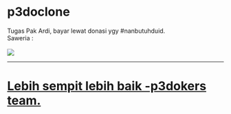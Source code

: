 # p3doclone
Tugas Pak Ardi, bayar lewat donasi ygy #nanbutuhduid. <br>
Saweria : <br>
<br>
<a href="https://saweria.co/raiinime"><img src="https://blue.kumparan.com/image/upload/fl_progressive,fl_lossy,c_fill,q_auto:best,w_640/v1634025439/01gvcf9vy7dhk2nkx30j2wr6n5.png">
<hr>
<h1>Lebih sempit lebih baik -p3dokers team.</h1>

